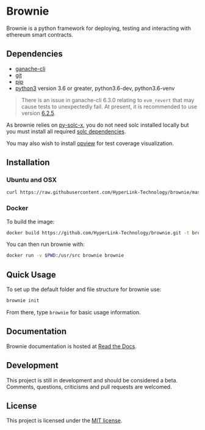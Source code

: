 # Brownie

Brownie is a python framework for deploying, testing and interacting with ethereum smart contracts.

## Dependencies

* [ganache-cli](https://github.com/trufflesuite/ganache-cli)
* [git](https://git-scm.com/)
* [pip](https://pypi.org/project/pip/)
* [python3](https://www.python.org/downloads/release/python-368/) version 3.6 or greater, python3.6-dev, python3.6-venv

> There is an issue in ganache-cli 6.3.0 relating to ``evm_revert`` that may cause tests to unexpectedly fail. At present, it is recommended to use version [6.2.5](https://github.com/trufflesuite/ganache-cli/releases/tag/v6.2.5).

As brownie relies on [py-solc-x](https://github.com/iamdefinitelyahuman/py-solc-x), you do not need solc installed locally but you must install all required [solc dependencies](https://solidity.readthedocs.io/en/latest/installing-solidity.html#binary-packages).

You may also wish to install [opview](https://github.com/HyperLink-Technology/opview) for test coverage visualization.

## Installation

### Ubuntu and OSX

```bash
curl https://raw.githubusercontent.com/HyperLink-Technology/brownie/master/brownie-install.sh | sh
```

### Docker

To build the image:

```bash
docker build https://github.com/HyperLink-Technology/brownie.git -t brownie:1
```

You can then run brownie with:

```bash
docker run -v $PWD:/usr/src brownie brownie
```

## Quick Usage

To set up the default folder and file structure for brownie use:

```bash
brownie init
```

From there, type `brownie` for basic usage information.

## Documentation

Brownie documentation is hosted at [Read the Docs](https://eth-brownie.readthedocs.io/en/latest/).

## Development

This project is still in development and should be considered a beta. Comments, questions, criticisms and pull requests are welcomed.

## License

This project is licensed under the [MIT license](LICENSE).